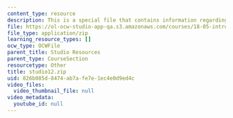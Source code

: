 ```yaml
---
content_type: resource
description: This is a special file that contains information regarding studio 12.
file: https://ol-ocw-studio-app-qa.s3.amazonaws.com/courses/18-05-introduction-to-probability-and-statistics-spring-2014/826b085d8474ab7afe7e1ec4e0d9ed4c_studio12.zip
file_type: application/zip
learning_resource_types: []
ocw_type: OCWFile
parent_title: Studio Resources
parent_type: CourseSection
resourcetype: Other
title: studio12.zip
uid: 826b085d-8474-ab7a-fe7e-1ec4e0d9ed4c
video_files:
  video_thumbnail_file: null
video_metadata:
  youtube_id: null
---
```

